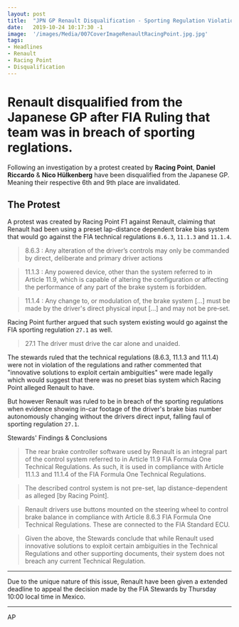 ```yaml
---
layout: post
title:  "JPN GP Renault Disqualification - Sporting Regulation Violation"
date:   2019-10-24 10:17:30 -1
image:  '/images/Media/007CoverImageRenaultRacingPoint.jpg.jpg'
tags:   
- Headlines
- Renault
- Racing Point
- Disqualification
---
```


# Renault disqualified from the Japanese GP after FIA Ruling that team was in breach of sporting reglations.

Following an investigation by a protest created by **Racing Point**, **Daniel Riccardo** & **Nico Hülkenberg** have been disqualified from the Japanese GP. Meaning their respective 6th and 9th place are invalidated.

## The Protest

A protest was created by Racing Point F1 against Renault, claiming that Renault had been using a preset lap-distance dependent brake bias system that would go against the FIA technical regulations `8.6.3`, `11.1.3` and `11.1.4`.

> 8.6.3 : Any alteration of the driver’s controls may only be commanded by direct, deliberate and primary driver actions

> 11.1.3 :  Any powered device, other than the system referred to in Article 11.9, which is capable of altering the configuration or affecting the performance of any part of the brake system is forbidden.

> 11.1.4 : Any change to, or modulation of, the brake system [...] must be made by the driver's direct physical input [...] and may not be pre‐set.

Racing Point further argued that such system existing would go against the FIA sporting regulation `27.1` as well.

> 27.1 The driver must drive the car alone and unaided.

The stewards ruled that the technical regulations (8.6.3, 11.1.3 and 11.1.4) were not in violation of the regulations and rather commented that "innovative solutions to exploit certain ambiguities" were made legally which would suggest that there was no preset bias system which Racing Point alleged Renault to have.

But however Renault was ruled to be in breach of the sporting regulations when evidence showing in-car footage of the driver's brake bias number autonomously changing without the drivers direct input, falling faul of sporting regulation `27.1`.

Stewards' Findings & Conclusions

> The rear brake controller software used by Renault is an integral part of the control system referred to in Article 11.9 FIA Formula One Technical Regulations. As such, it is used in compliance with Article 11.1.3 and 11.1.4 of the FIA Formula One Technical Regulations.  

> The described control system is not pre-set, lap distance-dependent as alleged [by Racing Point].  

> Renault drivers use buttons mounted on the steering wheel to control brake balance in compliance with Article 8.6.3 FIA Formula One Technical Regulations. These are connected to the FIA Standard ECU.  

> Given the above, the Stewards conclude that while Renault used innovative solutions to exploit certain ambiguities in the Technical Regulations and other supporting documents, their system does not breach any current Technical Regulation.

---

Due to the unique nature of this issue, Renault have been given a extended deadline to appeal the decision made by the FIA Stewards by Thursday 10:00 local time in Mexico.

---



AP
